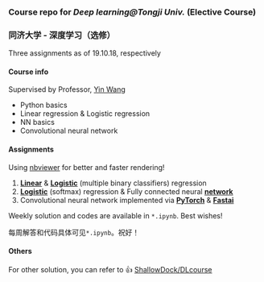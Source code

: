### Course repo for *Deep learning@Tongji Univ.* (Elective Course)

### 同济大学 - 深度学习（选修）

Three assignments as of 19.10.18, respectively

#### Course info

Supervised by Professor, [Yin Wang](http://web.eecs.umich.edu/~yinw/)

- Python basics
- Linear regression & Logistic regression
- NN basics
- Convolutional neural network

#### Assignments

Using [nbviewer](https://nbviewer.jupyter.org/) for better and faster rendering!

1. [**Linear**](https://nbviewer.jupyter.org/github/hibetterheyj/tju_deep_learning/blob/master/assignment/%231/assignment1.1.ipynb) & [**Logistic**](https://nbviewer.jupyter.org/github/hibetterheyj/tju_deep_learning/blob/master/assignment/%231/assignment1.2.ipynb) (multiple binary classifiers) regression
2. [**Logistic**](https://nbviewer.jupyter.org/github/hibetterheyj/tju_deep_learning/blob/master/assignment/%232/softmax-mnist.ipynb) (softmax) regression & Fully connected neural [**network**](https://nbviewer.jupyter.org/github/hibetterheyj/tju_deep_learning/blob/master/assignment/%232/shallownn-mnist-torch.ipynb)
3. Convolutional neural network implemented via [**PyTorch**](https://nbviewer.jupyter.org/github/hibetterheyj/tju_deep_learning/blob/master/assignment/%233/cifar-cnn.ipynb) & [**Fastai**](https://nbviewer.jupyter.org/github/hibetterheyj/tju_deep_learning/blob/master/assignment/%233/CIFAR-Fastai.ipynb)

Weekly solution and codes are available in `*.ipynb`. Best wishes!

每周解答和代码具体可见`*.ipynb`。祝好！

#### Others

For other solution, you can refer to :thumbsup: [ShallowDock/DLcourse](https://github.com/ShallowDock/DLcourse ) 